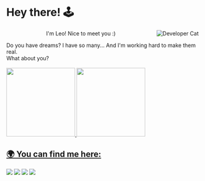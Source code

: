 <h1> Hey there! 🕹️ </h1>

<div  style="text-align:center"> 
  <p>I'm Leo! Nice to meet you :)
  <img align="right" src="https://c.tenor.com/ogsH7Ailje8AAAAM/cat-funny-cat.gif" alt="Developer Cat">
</div>

<div>
  Do you have dreams? I have so many... And I'm working hard to make them real.<br/>
  What about you?
</div>

<br>

<div>
  <a href="https://github.com/leozabotto">
  <img height="180em" src="https://github-readme-stats.vercel.app/api/top-langs/?username=leozabotto&layout=compact&langs_count=7&theme=dracula"/>
  <img height="180em" src="https://github-readme-stats.vercel.app/api?username=leozabotto&show_icons=true&theme=dracula&include_all_commits=true&count_private=true"/>
</div>

<h2> 🌍 You can find me here: </h2>

<div>
  <a href="https://www.youtube.com/channel/UCFNiPy2sfkgezAasMJYejHw" target="_blank"><img src="https://img.shields.io/badge/YouTube-FF0000?style=for-the-badge&logo=youtube&logoColor=white" target="_blank"></a>
  <!--<a href="https://instagram.com/" target="_blank"><img src="https://img.shields.io/badge/-Instagram-%23E4405F?style=for-the-badge&logo=instagram&logoColor=white" target="_blank"></a>-->
  <a href="https://www.twitch.tv/leozl15" target="_blank"><img src="https://img.shields.io/badge/Twitch-9146FF?style=for-the-badge&logo=twitch&logoColor=white" target="_blank"></a>
  <a href = "mailto:leozabotto02@gmail.com"><img src="https://img.shields.io/badge/Gmail-D14836?style=for-the-badge&logo=gmail&logoColor=white" target="_blank"></a>
  <a href="https://www.linkedin.com/in/leozabotto" target="_blank"><img src="https://img.shields.io/badge/-LinkedIn-%230077B5?style=for-the-badge&logo=linkedin&logoColor=white" target="_blank"></a>   
</div>
